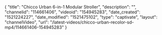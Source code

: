 {
    "title": "Chicco Urban 6-in-1 Modular Stroller",
    "description": "",
    "channelid": "114661406",
    "videoid": "154945283",
    "date_created": "1521224227",
    "date_modified": "1521475102",
    "type": "captivate",
    "layout": "channelVideo",
    "url": "\/latest-videos\/chicco-urban-recolor-sd-mp4\/114661406-154945283"
}